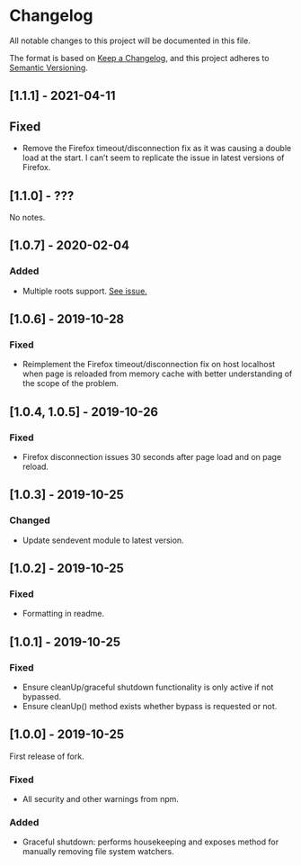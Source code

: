 # Changelog

All notable changes to this project will be documented in this file.

The format is based on [Keep a Changelog](https://keepachangelog.com/en/1.0.0/), and this project adheres to [Semantic Versioning](https://semver.org/spec/v2.0.0.html).

## [1.1.1] - 2021-04-11

## Fixed

  - Remove the Firefox timeout/disconnection fix as it was causing a double load at the start. I can’t seem to replicate the issue in latest versions of Firefox.

## [1.1.0] - ???

No notes.

## [1.0.7] - 2020-02-04

### Added

  - Multiple roots support. [See issue.](https://github.com/fgnass/instant/issues/6#issuecomment-69348881)

## [1.0.6] - 2019-10-28

### Fixed

  - Reimplement the Firefox timeout/disconnection fix on host localhost when page is reloaded from memory cache with better understanding of the scope of the problem.

## [1.0.4, 1.0.5] - 2019-10-26

### Fixed

  - Firefox disconnection issues 30 seconds after page load and on page reload.

## [1.0.3] - 2019-10-25

### Changed

  - Update sendevent module to latest version.

## [1.0.2] - 2019-10-25

### Fixed

  - Formatting in readme.

## [1.0.1] - 2019-10-25

### Fixed

  - Ensure cleanUp/graceful shutdown functionality is only active if not bypassed.
  - Ensure cleanUp() method exists whether bypass is requested or not.

## [1.0.0] - 2019-10-25

First release of fork.

### Fixed

  - All security and other warnings from npm.

### Added

  - Graceful shutdown: performs housekeeping and exposes method for manually removing file system watchers.
